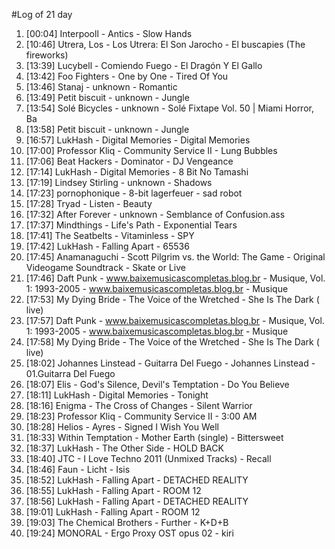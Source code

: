 #Log of 21 day

1. [00:04] Interpooll - Antics - Slow Hands
1. [10:46] Utrera, Los - Los Utrera: El Son Jarocho - El buscapies (The fireworks)
1. [13:39] Lucybell - Comiendo Fuego - El Dragón Y El Gallo
1. [13:42] Foo Fighters - One by One - Tired Of You
1. [13:46] Stanaj - unknown - Romantic
1. [13:49] Petit biscuit - unknown - Jungle
1. [13:54] Solé Bicycles - unknown - Solé Fixtape Vol. 50 | Miami Horror, Ba
1. [13:58] Petit biscuit - unknown - Jungle
1. [16:57] LukHash - Digital Memories - Digital Memories
1. [17:00] Professor Kliq - Community Service II - Lung Bubbles
1. [17:06] Beat Hackers - Dominator - DJ Vengeance
1. [17:14] LukHash - Digital Memories - 8 Bit No Tamashi
1. [17:19] Lindsey Stirling - unknown - Shadows
1. [17:23] pornophonique - 8-bit lagerfeuer - sad robot
1. [17:28] Tryad - Listen - Beauty
1. [17:32] After Forever - unknown - Semblance of Confusion.ass
1. [17:37] Mindthings - Life's Path - Exponential Tears
1. [17:41] The Seatbelts - Vitaminless - SPY
1. [17:42] LukHash - Falling Apart - 65536
1. [17:45] Anamanaguchi - Scott Pilgrim vs. the World: The Game - Original Videogame Soundtrack - Skate or Live
1. [17:46] Daft Punk - www.baixemusicascompletas.blog.br - Musique, Vol. 1: 1993-2005 - www.baixemusicascompletas.blog.br - Musique
1. [17:53] My Dying Bride - The Voice of the Wretched - She Is The Dark ( live)
1. [17:57] Daft Punk - www.baixemusicascompletas.blog.br - Musique, Vol. 1: 1993-2005 - www.baixemusicascompletas.blog.br - Musique
1. [17:58] My Dying Bride - The Voice of the Wretched - She Is The Dark ( live)
1. [18:02] Johannes Linstead - Guitarra Del Fuego - Johannes Linstead - 01.Guitarra Del Fuego
1. [18:07] Elis - God's Silence, Devil's Temptation - Do You Believe
1. [18:11] LukHash - Digital Memories - Tonight
1. [18:16] Enigma - The Cross of Changes - Silent Warrior
1. [18:23] Professor Kliq - Community Service II - 3:00 AM
1. [18:28] Helios - Ayres - Signed I Wish You Well
1. [18:33] Within Temptation - Mother Earth (single) - Bittersweet
1. [18:37] LukHash - The Other Side - HOLD BACK
1. [18:40] JTC - I Love Techno 2011 (Unmixed Tracks) - Recall
1. [18:46] Faun - Licht - Isis
1. [18:52] LukHash - Falling Apart - DETACHED REALITY
1. [18:55] LukHash - Falling Apart - ROOM 12
1. [18:56] LukHash - Falling Apart - DETACHED REALITY
1. [19:01] LukHash - Falling Apart - ROOM 12
1. [19:03] The Chemical Brothers - Further - K+D+B
1. [19:24] MONORAL - Ergo Proxy OST opus 02 - kiri
